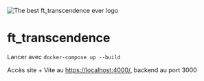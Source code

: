 ![The best ft_transcendence ever logo](https://cdn.discordapp.com/attachments/293910473663971328/1041748304377155704/kamaboko_a_favicon_for_a_website_where_you_can_play_pong_7e1346ef-31c0-47ec-b09a-4455365e1ef6.png)

# ft_transcendence

Lancer avec ```docker-compose up --build```

Accès site + Vite au [https://localhost:4000/](https://localhost:4000/), backend au port 3000
